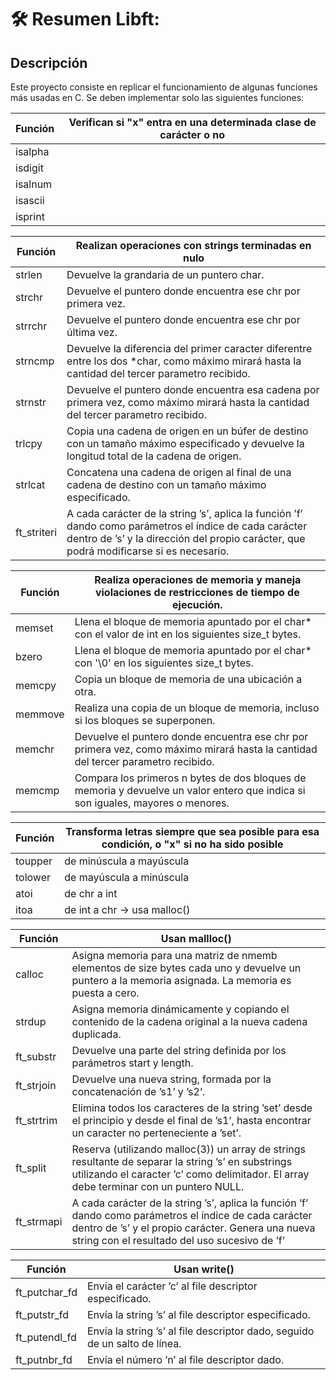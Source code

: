 # 🛠 Resumen Libft:

## Descripción 

Este proyecto consiste en replicar el funcionamiento de algunas funciones más usadas en C. 
Se deben implementar solo las siguientes funciones:


| Función  | Verifican si "x" entra en una determinada clase de carácter o no		|
|-------|-----------------------------------------------------------------------------------|
|isalpha| |
|isdigit| |
|isalnum| |
|isascii| |
|isprint| |

| Función  | Realizan operaciones con strings terminadas en nulo		|
|-------|-----------------------------------------------------------------------------------|
|strlen| Devuelve la grandaria de un puntero char. |
|strchr| Devuelve el puntero donde encuentra ese chr por primera vez. |
|strrchr| Devuelve el puntero donde encuentra ese chr por última vez.|
|strncmp| Devuelve la diferencia del primer caracter diferentre entre los dos *char, como máximo mirará hasta la cantidad del tercer parametro recibido.|
|strnstr| Devuelve el puntero donde encuentra esa cadena por primera vez, como máximo mirará hasta la cantidad del tercer parametro recibido.|
| trlcpy| Copia una cadena de origen en un búfer de destino con un tamaño máximo especificado y devuelve la longitud total de la cadena de origen.|
|strlcat| Concatena una cadena de origen al final de una cadena de destino con un tamaño máximo especificado. |
|ft_striteri| A cada carácter de la string ’s’, aplica la función ’f’ dando como parámetros el índice de cada carácter dentro de ’s’ y la dirección del propio carácter, que podrá modificarse si es necesario.|

| Función  | Realiza operaciones de memoria y maneja violaciones de restricciones de tiempo de ejecución.		|
|-------|-----------------------------------------------------------------------------------|
|memset| Llena el bloque de memoria apuntado por el char* con el valor de int en los siguientes size_t bytes.|
|bzero| Llena el bloque de memoria apuntado por el char* con '\0' en los siguientes size_t bytes.|
|memcpy| Copia un bloque de memoria de una ubicación a otra.|
|memmove| Realiza una copia de un bloque de memoria, incluso si los bloques se superponen.|
|memchr| Devuelve el puntero donde encuentra ese chr por primera vez, como máximo mirará hasta la cantidad del tercer parametro recibido.|
|memcmp| Compara los primeros n bytes de dos bloques de memoria y devuelve un valor entero que indica si son iguales, mayores o menores.|

| Función  | Transforma letras siempre que sea posible para esa condición, o "x" si no ha sido posible		|
|-------|-----------------------------------------------------------------------------------|
|toupper| de minúscula a mayúscula |
|tolower| de mayúscula a minúscula |
|atoi| de chr a int |
|itoa| de int a chr -> usa malloc() |

| Función  | Usan mallloc()			 				 			|
|-------|-----------------------------------------------------------------------------------|
|calloc| Asigna memoria para una matriz de nmemb elementos de size bytes cada uno y devuelve un puntero a la memoria asignada. La memoria es puesta a cero.|
|strdup| Asigna memoria dinámicamente y copiando el contenido de la cadena original a la nueva cadena duplicada.
|ft_substr|  Devuelve una parte del string definida por los parámetros start y length.|
|ft_strjoin| Devuelve una nueva string, formada por la concatenación de ’s1’ y ’s2’.|
|ft_strtrim| Elimina todos los caracteres de la string ’set’ desde el principio y desde el final de ’s1’, hasta encontrar un caracter no perteneciente a ’set’.|
|ft_split| Reserva (utilizando malloc(3)) un array de strings resultante de separar la string ’s’ en substrings utilizando el caracter ’c’ como delimitador. El array debe terminar con un puntero NULL.|
|ft_strmapi| A cada carácter de la string ’s’, aplica la función ’f’ dando como parámetros el índice de cada carácter dentro de ’s’ y el propio carácter. Genera una nueva string con el resultado del uso sucesivo de ’f’|

| Función  | Usan write()														 			|
|-------|-----------------------------------------------------------------------------------| 
|ft_putchar_fd| Envía el carácter ’c’ al file descriptor especificado.|
|ft_putstr_fd| Envía la string ’s’ al file descriptor especificado.|
|ft_putendl_fd| Envía la string ’s’ al file descriptor dado, seguido de un salto de línea.|
|ft_putnbr_fd| Envía el número ’n’ al file descriptor dado.|
